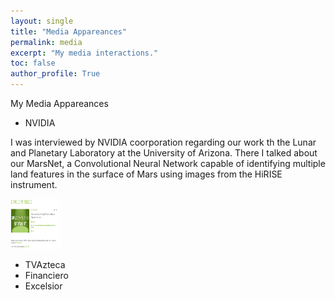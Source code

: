 ```yaml
---
layout: single
title: "Media Appareances"
permalink: media
excerpt: "My media interactions."
toc: false
author_profile: True
---
```

My Media Appareances

- NVIDIA

I was interviewed by NVIDIA coorporation regarding our work th the Lunar and Planetary Laboratory at the University of Arizona. There I talked about our MarsNet, a Convolutional Neural Network capable of identifying multiple land features in the surface of Mars using images from the HiRISE instrument.

<img class="timeline-logo" src="/assets/images/nvidia_photo.png" width="80" height="80">

- TVAzteca
- Financiero
- Excelsior
